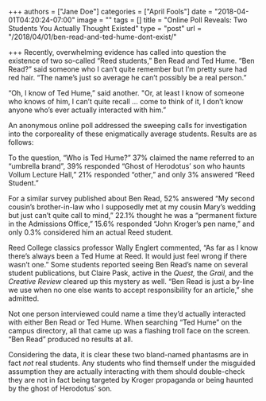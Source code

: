 +++
authors = ["Jane Doe"]
categories = ["April Fools"]
date = "2018-04-01T04:20:24-07:00"
image = ""
tags = []
title = "Online Poll Reveals: Two Students You Actually Thought Existed"
type = "post"
url = "/2018/04/01/ben-read-and-ted-hume-dont-exist/"

+++
Recently, overwhelming evidence has called into question the existence of two so-called “Reed students,” Ben Read and Ted Hume. “Ben Read?” said someone who I can’t quite remember but I’m pretty sure had red hair. “The name’s just so average he can’t possibly be a real person.” 

“Oh, I know of Ted Hume,” said another. "Or, at least I know of someone who knows of him, I can’t quite recall … come to think of it, I don’t know anyone who’s ever actually interacted with him.”

An anonymous online poll addressed the sweeping calls for investigation into the corporeality of these enigmatically average students. Results are as follows:

To the question, “Who is Ted Hume?” 37% claimed the name referred to an “umbrella brand”, 39% responded “Ghost of Herodotus’ son who haunts Vollum Lecture Hall,” 21% responded “other,” and only 3% answered “Reed Student.”

For a similar survey published about Ben Read, 52% answered “My second cousin’s brother-in-law who I supposedly met at my cousin Mary’s wedding but just can’t quite call to mind,” 22.1% thought he was a “permanent fixture in the Admissions Office,” 15.6% responded “John Kroger’s pen name,” and only 0.3% considered him an actual Reed student. 

Reed College classics professor Wally Englert commented, “As far as I know there’s always been a Ted Hume at Reed. It would just feel wrong if there wasn’t one.” Some students reported seeing Ben Read’s name on several student publications, but Claire Pask, active in the _Quest,_ the _Grail_, and the _Creative Review_ cleared up this mystery as well. “Ben Read is just a by-line we use when no one else wants to accept responsibility for an article,” she admitted.

Not one person interviewed could name a time they’d actually interacted with either Ben Read or Ted Hume. When searching “Ted Hume” on the campus directory, all that came up was a flashing troll face on the screen. “Ben Read” produced no results at all.

Considering the data, it is clear these two bland-named phantasms are in fact _not_ real students. Any students who find themself under the misguided assumption they are actually interacting with them should double-check they are not in fact being targeted by Kroger propaganda or being haunted by the ghost of Herodotus’ son. 